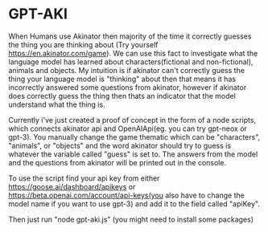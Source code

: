 # GPT-AKI

When Humans use Akinator then majority of the time it correctly guesses the thing you are thinking about (Try yourself https://en.akinator.com/game). We can use this fact to investigate what the language model has learned about characters(fictional and non-fictional), animals and objects. My intuition is if akinator can't correctly guess the thing your language model is "thinking" about then that means it has incorrectly answered some questions from akinator, however if akinator does correctly guess the thing then thats an indicator that the model understand what the thing is.

Currently i've just created a proof of concept in the form of a node scripts, which connects akinator api and OpenAIApi(eg. you can try gpt-neox or gpt-3). You manually change the game thematic which can be "characters", "animals", or "objects" and the word akinator should try to guess is whatever the variable called "guess" is set to. The answers from the model and the questions from akinator will be printed out in the console.

To use the script find your api key from either https://goose.ai/dashboard/apikeys or https://beta.openai.com/account/api-keys(you also have to change the model name if you want to use gpt-3) and add it to the field called "apiKey".

Then just run "node gpt-aki.js" (you might need to install some packages)
